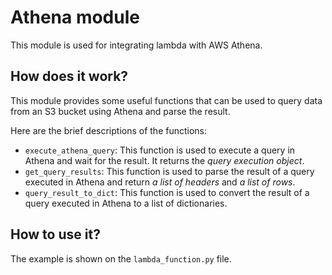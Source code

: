 # Athena module

This module is used for integrating lambda with AWS Athena.

## How does it work?

This module provides some useful functions that can be used to query data from an S3 bucket using Athena and parse the result.

Here are the brief descriptions of the functions:

-   `execute_athena_query`: This function is used to execute a query in Athena and wait for the result. It returns the _query execution object_.
-   `get_query_results`: This function is used to parse the result of a query executed in Athena and return _a list of headers_ and _a list of rows_.
-   `query_result_to_dict`: This function is used to convert the result of a query executed in Athena to a list of dictionaries.

## How to use it?

The example is shown on the `lambda_function.py` file.
